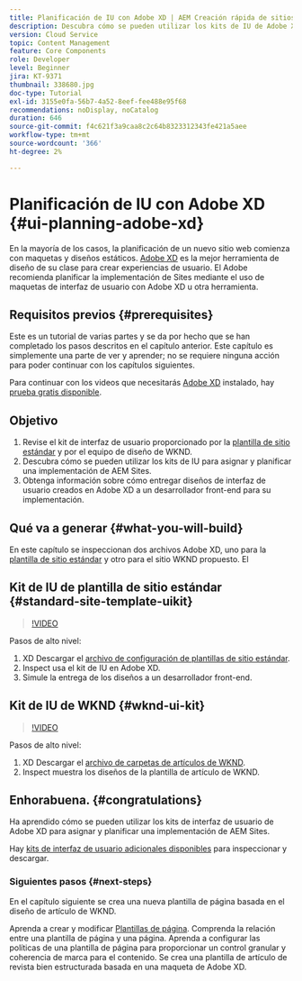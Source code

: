 ```yaml
---
title: Planificación de IU con Adobe XD | AEM Creación rápida de sitios de
description: Descubra cómo se pueden utilizar los kits de IU de Adobe XD para diseñar y acelerar la implementación de Adobe Experience Manager Sites.
version: Cloud Service
topic: Content Management
feature: Core Components
role: Developer
level: Beginner
jira: KT-9371
thumbnail: 338680.jpg
doc-type: Tutorial
exl-id: 3155e0fa-56b7-4a52-8eef-fee488e95f68
recommendations: noDisplay, noCatalog
duration: 646
source-git-commit: f4c621f3a9caa8c2c64b8323312343fe421a5aee
workflow-type: tm+mt
source-wordcount: '366'
ht-degree: 2%

---
```


# Planificación de IU con Adobe XD {#ui-planning-adobe-xd}

En la mayoría de los casos, la planificación de un nuevo sitio web comienza con maquetas y diseños estáticos. [Adobe XD](https://www.adobe.com/products/xd.html) es la mejor herramienta de diseño de su clase para crear experiencias de usuario. El Adobe recomienda planificar la implementación de Sites mediante el uso de maquetas de interfaz de usuario con Adobe XD u otra herramienta.

## Requisitos previos {#prerequisites}

Este es un tutorial de varias partes y se da por hecho que se han completado los pasos descritos en el capítulo anterior. Este capítulo es simplemente una parte de ver y aprender; no se requiere ninguna acción para poder continuar con los capítulos siguientes.

Para continuar con los videos que necesitarás [Adobe XD](https://www.adobe.com/products/xd/pricing/free-trial.html) instalado, hay [prueba gratis disponible](https://www.adobe.com/products/xd/pricing/free-trial.html).

## Objetivo

1. Revise el kit de interfaz de usuario proporcionado por la [plantilla de sitio estándar](https://github.com/adobe/aem-site-template-standard) y por el equipo de diseño de WKND.
1. Descubra cómo se pueden utilizar los kits de IU para asignar y planificar una implementación de AEM Sites.
1. Obtenga información sobre cómo entregar diseños de interfaz de usuario creados en Adobe XD a un desarrollador front-end para su implementación.

## Qué va a generar {#what-you-will-build}

En este capítulo se inspeccionan dos archivos Adobe XD, uno para la [plantilla de sitio estándar](https://github.com/adobe/aem-site-template-standard) y otro para el sitio WKND propuesto. El

## Kit de IU de plantilla de sitio estándar {#standard-site-template-uikit}

>[!VIDEO](https://video.tv.adobe.com/v/338680?quality=12&learn=on)

Pasos de alto nivel:

1. XD Descargar el [archivo de configuración de plantillas de sitio estándar](https://github.com/adobe/aem-site-template-standard/raw/main/files/wireframe.xd).
1. Inspect usa el kit de IU en Adobe XD.
1. Simule la entrega de los diseños a un desarrollador front-end.

## Kit de IU de WKND {#wknd-ui-kit}

>[!VIDEO](https://video.tv.adobe.com/v/30214?quality=12&learn=on)

Pasos de alto nivel:

1. XD Descargar el [archivo de carpetas de artículos de WKND](https://github.com/adobe/aem-guides-wknd/releases/download/aem-guides-wknd-0.0.2/AEM_UI-kit-WKND-article-design.xd).
1. Inspect muestra los diseños de la plantilla de artículo de WKND.

## Enhorabuena. {#congratulations}

Ha aprendido cómo se pueden utilizar los kits de interfaz de usuario de Adobe XD para asignar y planificar una implementación de AEM Sites.

Hay [kits de interfaz de usuario adicionales disponibles](https://www.adobe.com/products/xd/features/ui-kits.html) para inspeccionar y descargar.

### Siguientes pasos {#next-steps}

En el capítulo siguiente se crea una nueva plantilla de página basada en el diseño de artículo de WKND.

Aprenda a crear y modificar [Plantillas de página](./page-templates.md). Comprenda la relación entre una plantilla de página y una página. Aprenda a configurar las políticas de una plantilla de página para proporcionar un control granular y coherencia de marca para el contenido.  Se crea una plantilla de artículo de revista bien estructurada basada en una maqueta de Adobe XD.
